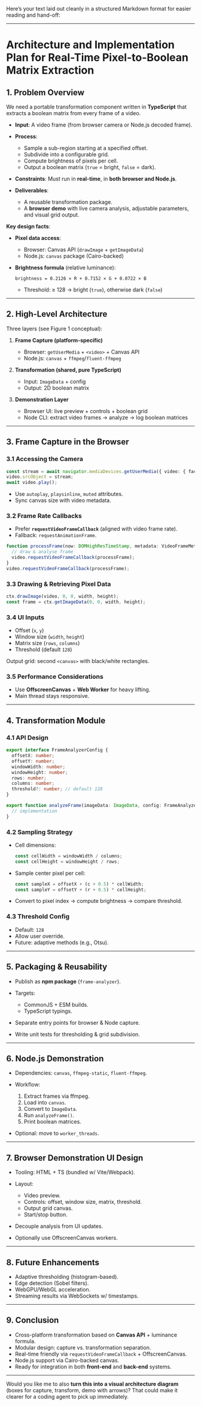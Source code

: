 Here’s your text laid out cleanly in a structured Markdown format for easier reading and hand-off:

---

# Architecture and Implementation Plan for Real-Time Pixel-to-Boolean Matrix Extraction

## 1. Problem Overview

We need a portable transformation component written in **TypeScript** that extracts a boolean matrix from every frame of a video.

* **Input**: A video frame (from browser camera or Node.js decoded frame).
* **Process**:

  * Sample a sub-region starting at a specified offset.
  * Subdivide into a configurable grid.
  * Compute brightness of pixels per cell.
  * Output a boolean matrix (`true` = bright, `false` = dark).
* **Constraints**: Must run in **real-time**, in **both browser and Node.js**.
* **Deliverables**:

  * A reusable transformation package.
  * A **browser demo** with live camera analysis, adjustable parameters, and visual grid output.

**Key design facts**:

* **Pixel data access**:

  * Browser: Canvas API (`drawImage` + `getImageData`)
  * Node.js: `canvas` package (Cairo-backed)
* **Brightness formula** (relative luminance):

  ```
  brightness = 0.2126 × R + 0.7152 × G + 0.0722 × B
  ```

  * Threshold: ≥ 128 → bright (`true`), otherwise dark (`false`)

---

## 2. High-Level Architecture

Three layers (see Figure 1 conceptual):

1. **Frame Capture (platform-specific)**

   * Browser: `getUserMedia` + `<video>` + Canvas API
   * Node.js: `canvas` + `ffmpeg`/`fluent-ffmpeg`
2. **Transformation (shared, pure TypeScript)**

   * Input: `ImageData` + config
   * Output: 2D boolean matrix
3. **Demonstration Layer**

   * Browser UI: live preview + controls + boolean grid
   * Node CLI: extract video frames → analyze → log boolean matrices

---

## 3. Frame Capture in the Browser

### 3.1 Accessing the Camera

```ts
const stream = await navigator.mediaDevices.getUserMedia({ video: { facingMode: 'environment' } });
video.srcObject = stream;
await video.play();
```

* Use `autoplay`, `playsinline`, `muted` attributes.
* Sync canvas size with video metadata.

### 3.2 Frame Rate Callbacks

* Prefer **`requestVideoFrameCallback`** (aligned with video frame rate).
* Fallback: `requestAnimationFrame`.

```ts
function processFrame(now: DOMHighResTimeStamp, metadata: VideoFrameMetadata) {
  // draw & analyse frame
  video.requestVideoFrameCallback(processFrame);
}
video.requestVideoFrameCallback(processFrame);
```

### 3.3 Drawing & Retrieving Pixel Data

```ts
ctx.drawImage(video, 0, 0, width, height);
const frame = ctx.getImageData(0, 0, width, height);
```

### 3.4 UI Inputs

* Offset (`x`, `y`)
* Window size (`width`, `height`)
* Matrix size (`rows`, `columns`)
* Threshold (default `128`)

Output grid: second `<canvas>` with black/white rectangles.

### 3.5 Performance Considerations

* Use **OffscreenCanvas** + **Web Worker** for heavy lifting.
* Main thread stays responsive.

---

## 4. Transformation Module

### 4.1 API Design

```ts
export interface FrameAnalyzerConfig {
  offsetX: number;
  offsetY: number;
  windowWidth: number;
  windowHeight: number;
  rows: number;
  columns: number;
  threshold?: number; // default 128
}

export function analyzeFrame(imageData: ImageData, config: FrameAnalyzerConfig): boolean[][] {
  // implementation
}
```

### 4.2 Sampling Strategy

* Cell dimensions:

  ```ts
  const cellWidth = windowWidth / columns;
  const cellHeight = windowHeight / rows;
  ```
* Sample center pixel per cell:

  ```ts
  const sampleX = offsetX + (c + 0.5) * cellWidth;
  const sampleY = offsetY + (r + 0.5) * cellHeight;
  ```
* Convert to pixel index → compute brightness → compare threshold.

### 4.3 Threshold Config

* Default: `128`
* Allow user override.
* Future: adaptive methods (e.g., Otsu).

---

## 5. Packaging & Reusability

* Publish as **npm package** (`frame-analyzer`).
* Targets:

  * CommonJS + ESM builds.
  * TypeScript typings.
* Separate entry points for browser & Node capture.
* Write unit tests for thresholding & grid subdivision.

---

## 6. Node.js Demonstration

* Dependencies: `canvas`, `ffmpeg-static`, `fluent-ffmpeg`.
* Workflow:

  1. Extract frames via ffmpeg.
  2. Load into `canvas`.
  3. Convert to `ImageData`.
  4. Run `analyzeFrame()`.
  5. Print boolean matrices.
* Optional: move to `worker_threads`.

---

## 7. Browser Demonstration UI Design

* Tooling: HTML + TS (bundled w/ Vite/Webpack).
* Layout:

  * Video preview.
  * Controls: offset, window size, matrix, threshold.
  * Output grid canvas.
  * Start/stop button.
* Decouple analysis from UI updates.
* Optionally use OffscreenCanvas workers.

---

## 8. Future Enhancements

* Adaptive thresholding (histogram-based).
* Edge detection (Sobel filters).
* WebGPU/WebGL acceleration.
* Streaming results via WebSockets w/ timestamps.

---

## 9. Conclusion

* Cross-platform transformation based on **Canvas API** + luminance formula.
* Modular design: capture vs. transformation separation.
* Real-time friendly via `requestVideoFrameCallback` + OffscreenCanvas.
* Node.js support via Cairo-backed canvas.
* Ready for integration in both **front-end** and **back-end** systems.

---

Would you like me to also **turn this into a visual architecture diagram** (boxes for capture, transform, demo with arrows)? That could make it clearer for a coding agent to pick up immediately.

